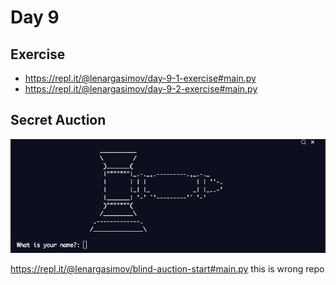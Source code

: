 # Day 9

## Exercise

- https://repl.it/@lenargasimov/day-9-1-exercise#main.py
- https://repl.it/@lenargasimov/day-9-2-exercise#main.py

## Secret Auction

![secret auction](secret_auction.gif)

https://repl.it/@lenargasimov/blind-auction-start#main.py
this is wrong repo
